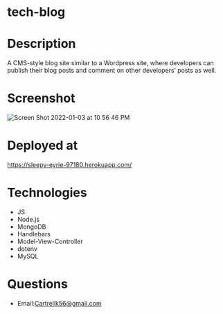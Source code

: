 # tech-blog

# Description
A CMS-style blog site similar to a Wordpress site, where developers can publish their blog posts and comment on other developers’ posts as well.

# Screenshot

![Screen Shot 2022-01-03 at 10 56 46 PM](https://user-images.githubusercontent.com/88847604/148007733-a194e8ce-1c34-458e-98e8-7cd2e4999e64.png)

# Deployed at
https://sleepy-eyrie-97180.herokuapp.com/


# Technologies
* JS
* Node.js
* MongoDB
* Handlebars
* Model-View-Controller
* dotenv
* MySQL


# Questions
* Email:Cartrellk56@gmail.com
